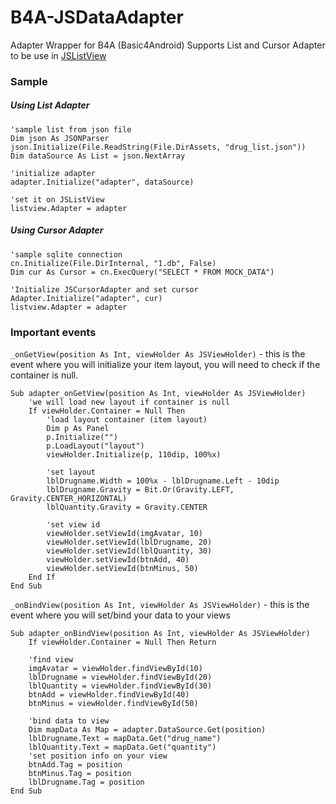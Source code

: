 # B4A-JSDataAdapter
Adapter Wrapper for B4A (Basic4Android)
Supports List and Cursor Adapter to be use in [JSListView](https://github.com/salvadorjhai/B4A-JSListView)

### Sample
##### Using List Adapter 
```
'sample list from json file
Dim json As JSONParser
json.Initialize(File.ReadString(File.DirAssets, "drug_list.json"))
Dim dataSource As List = json.NextArray

'initialize adapter
adapter.Initialize("adapter", dataSource)

'set it on JSListView
listview.Adapter = adapter
```
##### Using Cursor Adapter
```
'sample sqlite connection	
cn.Initialize(File.DirInternal, "1.db", False)	
Dim cur As Cursor = cn.ExecQuery("SELECT * FROM MOCK_DATA")

'Initialize JSCursorAdapter and set cursor
Adapter.Initialize("adapter", cur)
listview.Adapter = adapter
```


### Important events
`_onGetView(position As Int, viewHolder As JSViewHolder)` - this is the event where you will initialize your item layout, you will need to check if the container is null.

```
Sub adapter_onGetView(position As Int, viewHolder As JSViewHolder)
    'we will load new layout if container is null
    If viewHolder.Container	= Null Then
        'load layout container (item layout)
        Dim p As Panel
        p.Initialize("")
        p.LoadLayout("layout")
        viewHolder.Initialize(p, 110dip, 100%x)

        'set layout
        lblDrugname.Width = 100%x - lblDrugname.Left - 10dip
        lblDrugname.Gravity = Bit.Or(Gravity.LEFT, Gravity.CENTER_HORIZONTAL)
        lblQuantity.Gravity = Gravity.CENTER

        'set view id
        viewHolder.setViewId(imgAvatar, 10)
        viewHolder.setViewId(lblDrugname, 20)
        viewHolder.setViewId(lblQuantity, 30)
        viewHolder.setViewId(btnAdd, 40)
        viewHolder.setViewId(btnMinus, 50)		
    End If
End Sub
```

`_onBindView(position As Int, viewHolder As JSViewHolder)` - this is the event where you will set/bind your data to your views

```
Sub adapter_onBindView(position As Int, viewHolder As JSViewHolder)
    If viewHolder.Container = Null Then Return

    'find view
    imgAvatar = viewHolder.findViewById(10)
    lblDrugname = viewHolder.findViewById(20)
    lblQuantity = viewHolder.findViewById(30)
    btnAdd = viewHolder.findViewById(40)
    btnMinus = viewHolder.findViewById(50)

    'bind data to view
    Dim mapData As Map = adapter.DataSource.Get(position)
    lblDrugname.Text = mapData.Get("drug_name")
    lblQuantity.Text = mapData.Get("quantity")
    'set position info on your view
    btnAdd.Tag = position
    btnMinus.Tag = position
    lblDrugname.Tag = position
End Sub
```
